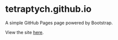 # tetraptych.github.io

A simple GitHub Pages page powered by Bootstrap.

View the site [here](https://tetraptych.github.io).
